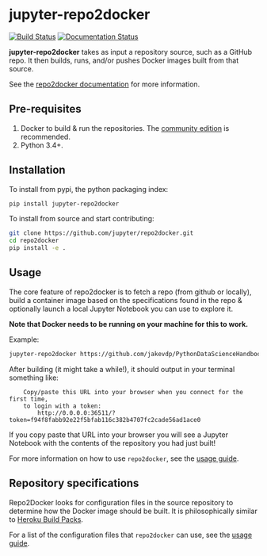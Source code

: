 # jupyter-repo2docker


[![Build Status](https://travis-ci.org/jupyter/repo2docker.svg?branch=master)](https://travis-ci.org/jupyter/repo2docker)
[![Documentation Status](https://readthedocs.org/projects/repo2docker/badge/?version=latest)](http://repo2docker.readthedocs.io/en/latest/?badge=latest)

**jupyter-repo2docker** takes as input a repository source, such as a GitHub repo. It then builds, runs, and/or pushes Docker images built from
that source.

See the [repo2docker documentation](http://repo2docker.readthedocs.io)
for more information.

## Pre-requisites

1. Docker to build & run the repositories. The [community edition](https://store.docker.com/search?type=edition&offering=community)
   is recommended.
2. Python 3.4+.

## Installation

To install from pypi, the python packaging index:

```bash
pip install jupyter-repo2docker
```

To install from source and start contributing:

```bash
git clone https://github.com/jupyter/repo2docker.git
cd repo2docker
pip install -e .
```

## Usage

The core feature of repo2docker is to fetch a repo (from github or locally), build a container
image based on the specifications found in the repo & optionally launch a local Jupyter Notebook
you can use to explore it.

**Note that Docker needs to be running on your machine for this to work.**

Example:

```bash
jupyter-repo2docker https://github.com/jakevdp/PythonDataScienceHandbook
```

After building (it might take a while!), it should output in your terminal something like:


```
    Copy/paste this URL into your browser when you connect for the first time,
    to login with a token:
        http://0.0.0.0:36511/?token=f94f8fabb92e22f5bfab116c382b4707fc2cade56ad1ace0
```

If you copy paste that URL into your browser you will see a Jupyter Notebook with the
contents of the repository you had just built!

For more information on how to use ``repo2docker``, see the
[usage guide](http://repo2docker.readthedocs.io/en/latest/usage.html).

## Repository specifications

Repo2Docker looks for configuration files in the source repository to
determine how the Docker image should be built.
It is philosophically similar to [Heroku Build Packs](https://devcenter.heroku.com/articles/buildpacks).

For a list of the configuration files that ``repo2docker`` can use,
see the [usage guide](http://repo2docker.readthedocs.io/en/latest/usage.html).
